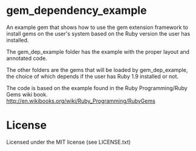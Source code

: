 gem_dependency_example
=======

An example gem that shows how to use the gem extension framework
to install gems on the user's system based on the Ruby version
the user has installed.

The gem_dep_example folder has the example with the proper
layout and annotated code. 

The other folders are the 
gems that will be loaded by gem_dep_example, the choice
of which depends if the user has Ruby 1.9 installed
or not.

The code is based on the example found in the
Ruby Programming/Ruby Gems wiki book.
http://en.wikibooks.org/wiki/Ruby_Programming/RubyGems

License
=======

Licensed under the MIT license (see LICENSE.txt)
